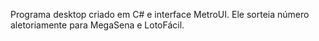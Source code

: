 Programa desktop criado em C# e interface MetroUI.
Ele sorteia número aletoriamente para MegaSena e LotoFácil.
